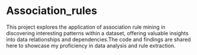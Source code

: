 # Association_rules
This project explores the application of association rule mining in discovering interesting patterns within a dataset, offering valuable insights into data relationships and dependencies.The code and findings are shared here to showcase my proficiency in data analysis and rule extraction.
